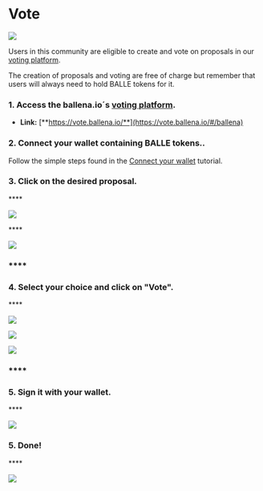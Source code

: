 # Vote

![](../../.gitbook/assets/ballot-296577_960_720.png)



Users in this community are eligible to create and vote on proposals in our [voting platform](https://vote.ballena.io/).

The creation of proposals and voting are free of charge but remember that users will always need to hold BALLE tokens for it.



### 1. **Access the ballena.io´s** [**voting platform**](https://vote.ballena.io/#/ballena)**.**

* **Link:** [**https://vote.ballena.io/**](https://vote.ballena.io/#/ballena)



### 2. **Connect your wallet containing BALLE tokens.**.

Follow the simple steps found in the [Connect your wallet](connect-your-wallet-for-propolsals-creation-and-voting.md) tutorial.



### 3. **Click on the desired proposal.**

\*\*\*\*

![](../../.gitbook/assets/4.5%20%283%29.png)

\*\*\*\*

![](../../.gitbook/assets/2%20%283%29.png)

### \*\*\*\*

### **4. Select your choice and click on "Vote".**

\*\*\*\*

![](../../.gitbook/assets/3%20%2810%29.png)

![](../../.gitbook/assets/4%20%288%29.png)

![](../../.gitbook/assets/5%20%282%29.png)

### \*\*\*\*

### **5. Sign it with your wallet.**

\*\*\*\*

![](../../.gitbook/assets/6%20%282%29.png)



### **5. Done!**

\*\*\*\*

![](../../.gitbook/assets/7%20%285%29.png)







